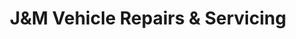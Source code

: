 ---
title: "J&M Vehicle Repairs & Servicing"
url: /cardigan-aberteifi/jundm-vehicle-repairs-und-servicing/
shop: Autowerkstatt
---